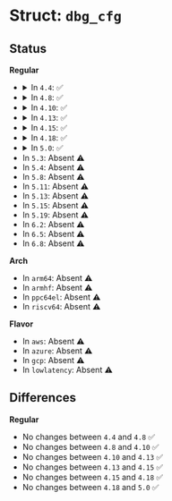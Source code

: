 # Struct: <code>dbg_cfg</code>

## Status
<b>Regular</b>
<ul>
<li>
<details>
<summary>In <code>4.4</code>: ✅</summary>

```c
struct dbg_cfg {
    enum pinctrl_map_type map_type;
    char dev_name[16];
    char state_name[16];
    char pin_name[16];
};
```
</details>
</li>
<li>
<details>
<summary>In <code>4.8</code>: ✅</summary>

```c
struct dbg_cfg {
    enum pinctrl_map_type map_type;
    char dev_name[16];
    char state_name[16];
    char pin_name[16];
};
```
</details>
</li>
<li>
<details>
<summary>In <code>4.10</code>: ✅</summary>

```c
struct dbg_cfg {
    enum pinctrl_map_type map_type;
    char dev_name[16];
    char state_name[16];
    char pin_name[16];
};
```
</details>
</li>
<li>
<details>
<summary>In <code>4.13</code>: ✅</summary>

```c
struct dbg_cfg {
    enum pinctrl_map_type map_type;
    char dev_name[16];
    char state_name[16];
    char pin_name[16];
};
```
</details>
</li>
<li>
<details>
<summary>In <code>4.15</code>: ✅</summary>

```c
struct dbg_cfg {
    enum pinctrl_map_type map_type;
    char dev_name[16];
    char state_name[16];
    char pin_name[16];
};
```
</details>
</li>
<li>
<details>
<summary>In <code>4.18</code>: ✅</summary>

```c
struct dbg_cfg {
    enum pinctrl_map_type map_type;
    char dev_name[16];
    char state_name[16];
    char pin_name[16];
};
```
</details>
</li>
<li>
<details>
<summary>In <code>5.0</code>: ✅</summary>

```c
struct dbg_cfg {
    enum pinctrl_map_type map_type;
    char dev_name[16];
    char state_name[16];
    char pin_name[16];
};
```
</details>
</li>
<li>
In <code>5.3</code>: Absent ⚠️
</li>
<li>
In <code>5.4</code>: Absent ⚠️
</li>
<li>
In <code>5.8</code>: Absent ⚠️
</li>
<li>
In <code>5.11</code>: Absent ⚠️
</li>
<li>
In <code>5.13</code>: Absent ⚠️
</li>
<li>
In <code>5.15</code>: Absent ⚠️
</li>
<li>
In <code>5.19</code>: Absent ⚠️
</li>
<li>
In <code>6.2</code>: Absent ⚠️
</li>
<li>
In <code>6.5</code>: Absent ⚠️
</li>
<li>
In <code>6.8</code>: Absent ⚠️
</li>
</ul>
<b>Arch</b>
<ul>
<li>
In <code>arm64</code>: Absent ⚠️
</li>
<li>
In <code>armhf</code>: Absent ⚠️
</li>
<li>
In <code>ppc64el</code>: Absent ⚠️
</li>
<li>
In <code>riscv64</code>: Absent ⚠️
</li>
</ul>
<b>Flavor</b>
<ul>
<li>
In <code>aws</code>: Absent ⚠️
</li>
<li>
In <code>azure</code>: Absent ⚠️
</li>
<li>
In <code>gcp</code>: Absent ⚠️
</li>
<li>
In <code>lowlatency</code>: Absent ⚠️
</li>
</ul>

## Differences
<b>Regular</b>
<ul>
<li>
No changes between <code>4.4</code> and <code>4.8</code> ✅
</li>
<li>
No changes between <code>4.8</code> and <code>4.10</code> ✅
</li>
<li>
No changes between <code>4.10</code> and <code>4.13</code> ✅
</li>
<li>
No changes between <code>4.13</code> and <code>4.15</code> ✅
</li>
<li>
No changes between <code>4.15</code> and <code>4.18</code> ✅
</li>
<li>
No changes between <code>4.18</code> and <code>5.0</code> ✅
</li>
</ul>
